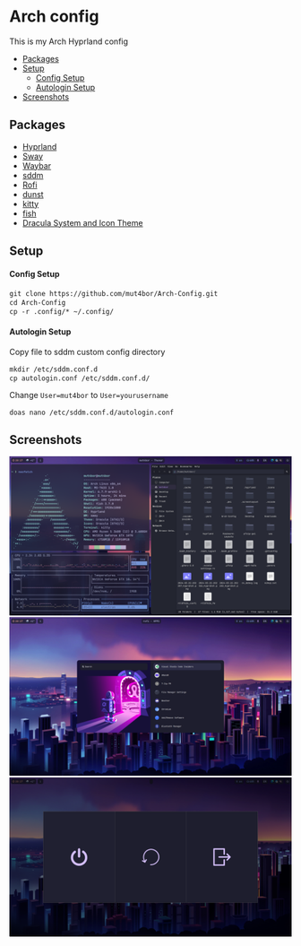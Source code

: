 # Arch config

This is my Arch Hyprland config

- [Packages](#packages)
- [Setup](#setup)
  - [Config Setup](#config-setup)
  - [Autologin Setup](#autologin-setup)
- [Screenshots](#screenshots)

## Packages

- [Hyprland](https://wiki.archlinux.org/title/Hyprland)
- [Sway](https://wiki.archlinux.org/title/Sway)
- [Waybar](https://wiki.hyprland.org/Useful-Utilities/Status-Bars/#waybar)
- [sddm](https://wiki.archlinux.org/title/SDDM)
- [Rofi](https://wiki.archlinux.org/title/Rofi)
- [dunst](https://wiki.archlinux.org/title/Dunst)
- [kitty](https://wiki.archlinux.org/title/kitty)
- [fish](https://wiki.archlinux.org/title/Fish)
- [Dracula System and Icon Theme](https://draculatheme.com/gtk)

## Setup

#### Config Setup

```
git clone https://github.com/mut4bor/Arch-Config.git
cd Arch-Config
cp -r .config/* ~/.config/
```

#### Autologin Setup

Copy file to sddm custom config directory

```
mkdir /etc/sddm.conf.d
cp autologin.conf /etc/sddm.conf.d/
```

Change `User=mut4bor` to `User=yourusername`

```
doas nano /etc/sddm.conf.d/autologin.conf
```

## Screenshots

![](screenshots/1.png)
![](screenshots/2.png)
![](screenshots/3.png)
